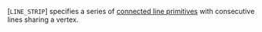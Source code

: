 [`LINE_STRIP`] specifies a series of
[connected line primitives](https://www.khronos.org/registry/vulkan/specs/1.3-extensions/html/vkspec.html#drawing-line-strips) with consecutive lines
sharing a vertex.